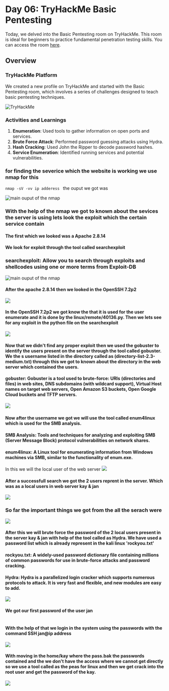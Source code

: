 # Day 06: TryHackMe Basic Pentesting

Today, we delved into the Basic Pentesting room on TryHackMe. This room is ideal for beginners to practice fundamental penetration testing skills. You can access the room [here](https://tryhackme.com/r/room/basicpentestingjt).
## Overview

### TryHackMe Platform
We created a new profile on TryHackMe and started with the Basic Pentesting room, which involves a series of challenges designed to teach basic pentesting techniques.

<img src="https://tryhackme-badges.s3.amazonaws.com/Heartking.png" alt="TryHackMe">

### Activities and Learnings

1. **Enumeration**: Used tools to gather information on open ports and services.
2. **Brute Force Attack**: Performed password guessing attacks using Hydra.
3. **Hash Cracking**: Used John the Ripper to decode password hashes.
4. **Service Enumeration**: Identified running services and potential vulnerabilities.

### for finding the severice which the website is working we use nmap for this 
` nmap -sV -vv ip adderess  `
the ouput we got was 

![main ouput of the nmap](https://raw.githubusercontent.com/Heartking-2324/Cybersecurity-90days_notes/main/Day-06/Screenshot%202024-06-13%20183148.png)

### With the help of the nmap we got to known about the sevices the server is using lets look the exploit which the certain service contain 
#### The first which we looked was a Apache 2.8.14 
#### We look for exploit through the tool called searchexploit
###  searchexploit: Allow you to search through exploits and shellcodes using one or more terms from Exploit-DB

![main ouput of the nmap](https://github.com/Heartking-2324/Cybersecurity-90days_notes/blob/main/Day-06/Screenshot%202024-06-13%20183349.png?raw=true)

#### After the apache 2.8.14 then we looked in the OpenSSH 7.2p2 
![](https://github.com/Heartking-2324/Cybersecurity-90days_notes/blob/main/Day-06/Screenshot%202024-06-13%20183515.png?raw=true)

#### In the OpenSSH 7.2p2 we got know the that it is used for the user enumerate and it is done by the linux/remote/40136.py. Then we lets see for any exploit in the python file on the searchexploit 
![](https://github.com/Heartking-2324/Cybersecurity-90days_notes/blob/main/Day-06/Screenshot%202024-06-13%20183606.png?raw=true)

#### Now that we didn't find any proper exploit then we used the gobuster to identify the users present on the server through the tool called gobuster. We the s username listed in the directory called as (directory-list-2.3-medium.txt) through this we got to known about the directory in the web server which contained the users.
#### gobuster: Gobuster is a tool used to brute-force: URIs (directories and files) in web sites, DNS subdomains (with wildcard support), Virtual Host names on target web servers, Open Amazon S3 buckets, Open Google Cloud buckets and TFTP servers.
![](https://github.com/Heartking-2324/Cybersecurity-90days_notes/blob/main/Day-06/Screenshot%202024-06-13%20185216.png?raw=true)
![]()

#### Now after the username we got we will use the tool called enum4linux which is used for the SMB analysis. 
#### SMB Analysis: Tools and techniques for analyzing and exploiting SMB (Server Message Block) protocol vulnerabilities on network shares.
#### enum4linux: A Linux tool for enumerating information from Windows machines via SMB, similar to the functionality of enum.exe. 
In this we will the local user of the web server 
![](https://github.com/Heartking-2324/Cybersecurity-90days_notes/blob/main/Day-06/Screenshot%202024-06-13%20190254.png?raw=true)

#### After a successfull search we got the 2 users reprent in the server. Which was as a local users in web server kay & jan 
![](https://github.com/Heartking-2324/Cybersecurity-90days_notes/blob/main/Day-06/Screenshot%202024-06-13%20191434.png?raw=true)

### So far the important things we got from the all the serach were 
![](https://github.com/Heartking-2324/Cybersecurity-90days_notes/blob/main/Day-06/Screenshot%202024-06-13%20191458.png?raw=true)

#### After this we will brute force the password of the 2 local users present in the server kay & jan with help of the tool called as Hydra. We have used a password list which is already represent in the kali linux 'rockyou.txt'
#### rockyou.txt: A widely-used password dictionary file containing millions of common passwords for use in brute-force attacks and password cracking.
#### Hydra: Hydra is a parallelized login cracker which supports numerous protocols to attack. It is very fast and flexible, and new modules are easy to add. 
![](https://github.com/Heartking-2324/Cybersecurity-90days_notes/blob/main/Day-06/Screenshot%202024-06-13%20192239.png?raw=true)

#### We got our first password of the user jan 
![]()
#### With the help of that we login in the system using the passwords with the command SSH jan@ip address
![](https://github.com/Heartking-2324/Cybersecurity-90days_notes/blob/main/Day-06/Screenshot%202024-06-13%20220030.png?raw=true)

#### With moving in the home/kay where the pass.bak the passwords contained and the we don't have the access where we cannot get directly so we use a tool called as the peas for linux and then we get crack into the root user and get the password of the kay.
![](https://github.com/Heartking-2324/Cybersecurity-90days_notes/blob/main/Day-06/Screenshot%202024-06-13%20220937.png?raw=true)
